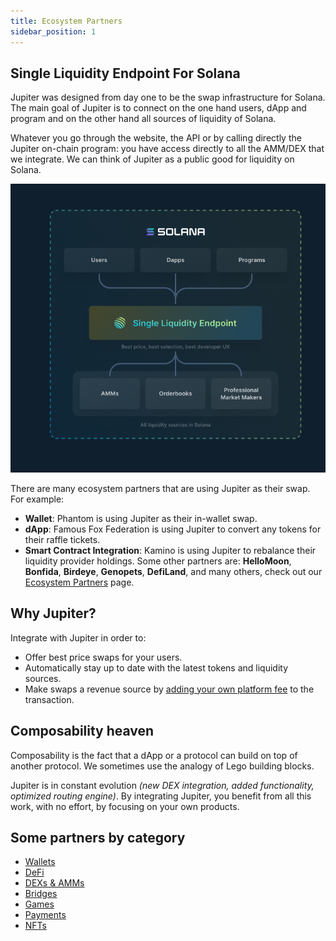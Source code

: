 ```yaml
---
title: Ecosystem Partners
sidebar_position: 1
---
```

## Single Liquidity Endpoint For Solana

Jupiter was designed from day one to be the swap infrastructure for Solana.
The main goal of Jupiter is to connect on the one hand users, dApp and program and on the other hand all sources of liquidity of Solana.

Whatever you go through the website, the API or by calling directly the Jupiter on-chain program: you have access directly to all the AMM/DEX that we integrate. We can think of Jupiter as a public good for liquidity on Solana.

![Multi-hop Routes](../static/img/single-liquidity-endpoint.png)

There are many ecosystem partners that are using Jupiter as their swap. For example:

- **Wallet**: Phantom is using Jupiter as their in-wallet swap.
- **dApp**: Famous Fox Federation is using Jupiter to convert any tokens for their raffle tickets.
- **Smart Contract Integration**: Kamino is using Jupiter to rebalance their liquidity provider holdings.
Some other partners are: **HelloMoon**, **Bonfida**, **Birdeye**, **Genopets**, **DefiLand**, and many others, check out our [Ecosystem Partners](/ecosystem) page.

## Why Jupiter?
Integrate with Jupiter in order to:

- Offer best price swaps for your users.
- Automatically stay up to date with the latest tokens and liquidity sources.
- Make swaps a revenue source by [adding your own platform fee](/docs/Integrating-jupiter/additional-guides/adding-your-own-fees) to the transaction.


## Composability heaven
Composability is the fact that a dApp or a protocol can build on top of another protocol. We sometimes use the analogy of Lego building blocks.

Jupiter is in constant evolution *(new DEX integration, added functionality, optimized routing engine)*. By integrating Jupiter, you benefit from all this work, with no effort, by focusing on your own products.

## Some partners by category

- [Wallets](/ecosystem/wallets)
- [DeFi](/ecosystem/defi)
- [DEXs & AMMs](/ecosystem/DEXsAMMs)
- [Bridges](/ecosystem/bridge)
- [Games](/ecosystem/games)
- [Payments](/ecosystem/payment)
- [NFTs](/ecosystem/nfts)
